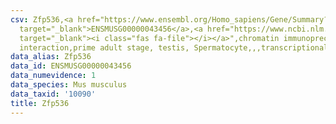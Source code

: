 ```yaml
---
csv: Zfp536,<a href="https://www.ensembl.org/Homo_sapiens/Gene/Summary?db=core;g=ENSMUSG00000043456"
  target="_blank">ENSMUSG00000043456</a>,<a href="https://www.ncbi.nlm.nih.gov/pubmed/25450459"
  target="_blank"><i class="fas fa-file"></i></a>",chromatin immunoprecipitation assay,direct
  interaction,prime adult stage, testis, Spermatocyte,,,transcriptional regulation,
data_alias: Zfp536
data_id: ENSMUSG00000043456
data_numevidence: 1
data_species: Mus musculus
data_taxid: '10090'
title: Zfp536
---
```

